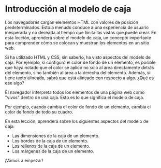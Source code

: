 # Introducción al modelo de caja

Los navegadores cargan elementos HTML con valores de posición predeterminados. Esto a menudo conduce a una experiencia de usuario inesperada y no deseada al tiempo que limita las vistas que puede crear. En esta lección, aprenderá sobre el modelo de caja, un concepto importante para comprender cómo se colocan y muestran los elementos en un sitio web.

Si ha utilizado HTML y CSS, sin saberlo, ha visto aspectos del modelo de caja. Por ejemplo, si configuró el color de fondo de un elemento, es posible que haya notado que el color se aplicó no solo al área directamente detrás del elemento, sino también al área a la derecha del elemento. Además, si tiene texto alineado, sabrá que está alineado con respecto a algo. ¿Qué es ese algo?

El navegador interpreta todos los elementos de una página web como "vivos" dentro de una caja. Esto es lo que significa el modelo de caja.

Por ejemplo, cuando cambia el color de fondo de un elemento, cambia el color de fondo de todo su cuadro.

En esta lección, aprenderá sobre los siguientes aspectos del modelo de caja:

- Las dimensiones de la caja de un elemento.
- Los bordes de la caja de un elemento.
- Los rellenos de la caja de un elemento.
- Los márgenes de la caja de un elemento.

¡Vamos a empezar!